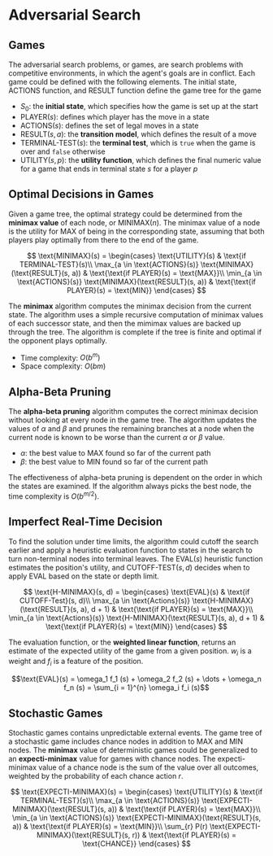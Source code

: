 # Adversarial Search

## Games

The adversarial search problems, or games, are search problems with competitive environments, in which the agent's goals are in conflict. Each game could be defined with the following elements. The initial state, $\text{ACTIONS}$ function, and $\text{RESULT}$ function define the game tree for the game

- $S_0$: the **initial state**, which specifies how the game is set up at the start
- $\text{PLAYER}(s)$: defines which player has the move in a state
- $\text{ACTIONS}(s)$: defines the set of legal moves in a state
- $\text{RESULT}(s, a)$: the **transition model**, which defines the result of a move
- $\text{TERMINAL-TEST}(s)$: the **terminal test**, which is `true` when the game is over and `false` otherwise
- $\text{UTILITY}(s, p)$: the **utility function**, which defines the final numeric value for a game that ends in terminal state $s$ for a player $p$

## Optimal Decisions in Games

Given a game tree, the optimal strategy could be determined from the **minimax value** of each node, or $\text{MINIMAX}(n)$. The minimax value of a node is the utility for $\text{MAX}$ of being in the corresponding state, assuming that both players play optimally from there to the end of the game.

$$
\text{MINIMAX}(s) =
\begin{cases}
  \text{UTILITY}(s) & \text{if TERMINAL-TEST}(s)\\
  \max_{a \in \text{ACTIONS}(s)} \text{MINIMAX}(\text{RESULT}(s, a)) & \text{\text{if PLAYER}(s) = \text{MAX}}\\
  \min_{a \in \text{ACTIONS}(s)} \text{MINIMAX}(\text{RESULT}(s, a)) & \text{\text{if PLAYER}(s) = \text{MIN}}
\end{cases}
$$

The **minimax** algorithm computes the minimax decision from the current state. The algorithm uses a simple recursive computation of minimax values of each successor state, and then the mimimax values are backed up through the tree. The algorithm is complete if the tree is finite and optimal if the opponent plays optimally.

- Time complexity: $O(b^m)$
- Space complexity: $O(bm)$

## Alpha-Beta Pruning

The **alpha-beta pruning** algorithm computes the correct minimax decision without looking at every node in the game tree. The algorithm updates the values of $\alpha$ and $\beta$ and prunes the remaining branches at a node when the current node is known to be worse than the current $\alpha$ or $\beta$ value.

- $\alpha$: the best value to $\text{MAX}$ found so far of the current path
- $\beta$: the best value to $\text{MIN}$ found so far of the current path

The effectiveness of alpha-beta pruning is dependent on the order in which the states are examined. If the algorithm always picks the best node, the time complexity is $O(b^{m/2})$.

## Imperfect Real-Time Decision

To find the solution under time limits, the algorithm could cutoff the search earlier and apply a heuristic evaluation function to states in the search to turn non-terminal nodes into terminal leaves. The $\text{EVAL}(s)$ heuristic function estimates the position's utility, and $\text{CUTOFF-TEST}(s, d)$ decides when to apply $\text{EVAL}$ based on the state or depth limit.

$$
\text{H-MINIMAX}(s, d) =
\begin{cases}
  \text{EVAL}(s) & \text{if CUTOFF-Test}(s, d)\\
  \max_{a \in \text{Actions}(s)} \text{H-MINIMAX}(\text{RESULT}(s, a), d + 1) & \text{\text{if PLAYER}(s) = \text{MAX}}\\
  \min_{a \in \text{Actions}(s)} \text{H-MINIMAX}(\text{RESULT}(s, a), d + 1) & \text{\text{if PLAYER}(s) = \text{MIN}}
\end{cases}
$$

The evaluation function, or the **weighted linear function**, returns an estimate of the expected utility of the game from a given position. $w_i$ is a weight and $f_i$ is a feature of the position.

$$\text{EVAL}(s) = \omega_1 f_1 (s) + \omega_2 f_2 (s) + \dots + \omega_n f_n (s) = \sum_{i = 1}^{n} \omega_i f_i (s)$$

## Stochastic Games

Stochastic games contains unpredictable external events. The game tree of a stochastic game includes chance nodes in addition to $\text{MAX}$ and $\text{MIN}$ nodes. The **minimax** value of deterministic games could be generalized to an **expecti-minimax** value for games with chance nodes. The expecti-minimax value of a chance node is the sum of the value over all outcomes, weighted by the probability of each chance action $r$.

$$
\text{EXPECTI-MINIMAX}(s) =
\begin{cases}
  \text{UTILITY}(s) & \text{if TERMINAL-TEST}(s)\\
  \max_{a \in \text{ACTIONS}(s)} \text{EXPECTI-MINIMAX}(\text{RESULT}(s, a)) & \text{\text{if PLAYER}(s) = \text{MAX}}\\
  \min_{a \in \text{ACTIONS}(s)} \text{EXPECTI-MINIMAX}(\text{RESULT}(s, a)) & \text{\text{if PLAYER}(s) = \text{MIN}}\\
  \sum_{r} P(r) \text{EXPECTI-MINIMAX}(\text{RESULT}(s, r)) & \text{\text{if PLAYER}(s) = \text{CHANCE}}
\end{cases}
$$
